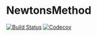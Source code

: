 # NewtonsMethod

[![Build Status](https://travis-ci.com/PooyaFa/NewtonsMethod.jl.svg?branch=master)](https://travis-ci.com/PooyaFa/NewtonsMethod.jl)
[![Codecov](https://codecov.io/gh/PooyaFa/NewtonsMethod.jl/branch/master/graph/badge.svg)](https://codecov.io/gh/PooyaFa/NewtonsMethod.jl)
